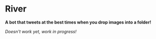 # River

**A bot that tweets at the best times when you drop images into a folder!**

_Doesn't work yet, work in progress!_
